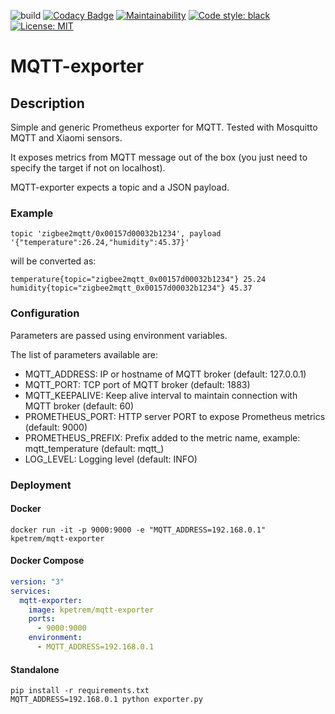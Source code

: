 ![build](https://travis-ci.com/kpetremann/mqtt-exporter.svg?branch=master)
[![Codacy Badge](https://api.codacy.com/project/badge/Grade/b1ca990b576342a48d771d472e64bc24)](https://www.codacy.com/app/kpetremann/mqtt-exporter?utm_source=github.com&amp;utm_medium=referral&amp;utm_content=kpetremann/mqtt-exporter&amp;utm_campaign=Badge_Grade)
[![Maintainability](https://api.codeclimate.com/v1/badges/635c98a1b4701d1ab4cf/maintainability)](https://codeclimate.com/github/kpetremann/mqtt-exporter/maintainability)
[![Code style: black](https://img.shields.io/badge/code%20style-black-000000.svg)](https://github.com/psf/black)
[![License: MIT](https://img.shields.io/badge/License-MIT-yellow.svg)](https://opensource.org/licenses/MIT)

# MQTT-exporter

## Description

Simple and generic Prometheus exporter for MQTT.
Tested with Mosquitto MQTT and Xiaomi sensors.

It exposes metrics from MQTT message out of the box (you just need to specify the target if not on localhost).

MQTT-exporter expects a topic and a JSON payload.

### Example
```
topic 'zigbee2mqtt/0x00157d00032b1234', payload '{"temperature":26.24,"humidity":45.37}'
```
will be converted as:
```
temperature{topic="zigbee2mqtt_0x00157d00032b1234"} 25.24
humidity{topic="zigbee2mqtt_0x00157d00032b1234"} 45.37
```

### Configuration

Parameters are passed using environment variables.

The list of parameters available are:
- MQTT_ADDRESS: IP or hostname of MQTT broker (default: 127.0.0.1)
- MQTT_PORT: TCP port of MQTT broker (default: 1883)
- MQTT_KEEPALIVE: Keep alive interval to maintain connection with MQTT broker (default: 60)
- PROMETHEUS_PORT: HTTP server PORT to expose Prometheus metrics (default: 9000) 
- PROMETHEUS_PREFIX: Prefix added to the metric name, example: mqtt_temperature (default: mqtt_)
- LOG_LEVEL: Logging level (default: INFO)


### Deployment

#### Docker

```shell
docker run -it -p 9000:9000 -e "MQTT_ADDRESS=192.168.0.1" kpetrem/mqtt-exporter
```

#### Docker Compose

```yaml
version: "3"
services:
  mqtt-exporter:
    image: kpetrem/mqtt-exporter
    ports:
      - 9000:9000
    environment:
      - MQTT_ADDRESS=192.168.0.1
```

#### Standalone

```
pip install -r requirements.txt
MQTT_ADDRESS=192.168.0.1 python exporter.py
```
